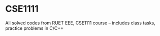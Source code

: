 # CSE1111
All solved codes from RUET EEE, CSE1111 course – includes class tasks, practice problems in C/C++
